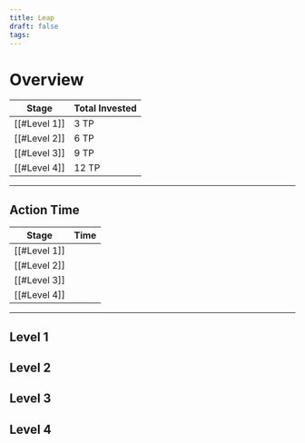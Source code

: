 ```yaml
---
title: Leap
draft: false
tags:
---
```


# Overview


| Stage        | Total Invested |
| ------------ | -------------- |
| [[#Level 1]] | 3 TP           |
| [[#Level 2]] | 6 TP           |
| [[#Level 3]] | 9 TP           |
| [[#Level 4]] | 12 TP          |

---
## Action Time 

| Stage        | Time |
| ------------ | ---- |
| [[#Level 1]] |      |
| [[#Level 2]] |      |
| [[#Level 3]] |      |
| [[#Level 4]] |      

---

## Level 1

## Level 2

## Level 3

## Level 4